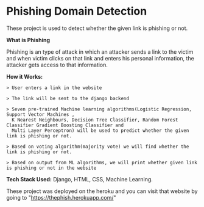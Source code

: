 # Phishing Domain Detection


These project is used to detect whether the given link is phishing or not. 

**What is Phishing** 

Phishing is an type of attack in which an attacker sends a link to the victim and when victim clicks on that link and enters his personal information, 
the attacker gets access to that information. 

**How it Works:** 
```
> User enters a link in the website

> The link will be sent to the django backend

> Seven pre-trained Machine learning algorithms(Logistic Regression, Support Vector Machines ,
  K Nearest Neighbours, Decision Tree Classifier, Random Forest Classifier Gradient Boosting Classifier and
  Multi Layer Perceptron) will be used to predict whether the given link is phishing or not.
  
> Based on voting algorithm(majority vote) we will find whether the link is phishing or not.   

> Based on output from ML algorithms, we will print whether given link is phishing or not in the website

```

**Tech Stack Used:** Django, HTML, CSS, Machine Learning.

These project was deployed on the heroku and you can visit that website by going to "https://thephish.herokuapp.com/"
